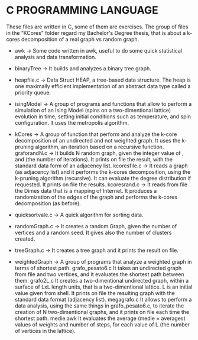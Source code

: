 # C PROGRAMMING LANGUAGE

These files are written in C, some of them are exercises. The group of files in the “KCores" folder regard my Bachelor's Degree thesis, that is about a k-cores decomposition of a real graph vs random graph.

- awk ->
	Some code written in awk, useful to do some quick statistical analysis and 	data transformation.

- binaryTree ->
	It builds and analyzes a binary tree graph.

- heapfile.c ->
	Data Struct HEAP, a tree-based data structure. The heap is one maximally 	efficient implementation of an abstract data type called a priority queue.

- isingModel ->
	A group of programs and functions that allow to perform a simulation of 	an Ising Model (spins on a two-dimentional lattice) evolution in time, 		setting initial conditions such as temperature, and spin configuration. It 	uses the metropolis algorithm.

- kCores ->
	A group of function that perform and analyze the k-core decomposition of an 	undirected and not weighted graph. It uses the k-pruning algorithm, an 		iteration based on a recursive function.
    graforandN.c -> 
	It builds N random graph, given the integer value of <Number of verices>, 	<Average degree> and <N> (the number of iterations). It prints on file the 	result, with the standard data form of an adjacency list.
    kcoresfile.c -> 
        It reads a graph (as adjacency list) and it performs the k-cores 		decomposition, using the k-pruning algorithm (recursive). It can evaluate the 	degree distribution if requested. It prints on file the results.
    kcoresrand.c ->
        It reads from file the Dimes data that is a mapping of Internet. It produces a 	randomization of the edges of the graph and performs the k-cores 		decomposition (as before).

- quicksortvale.c ->
	A quick algorithm for sorting data.

- randomGraph.c -> 
	It creates a random Graph, given the number of vertices and a random seed. 	It gives also 	the number of clusters created.

- treeGraph.c -> 
	It creates a tree graph and it prints the result on file.

- weightedGraph -> 
	A group of programs that analyze a weighted graph in terms of shortest 	path.
    grafo_pesato6.c
	It takes an undirected graph from file and two vertices, and it evaluates 	the shortest path between them.
    grafo2L.c
    	It creates a two-dimentional undirected graph, within a surface of LxL 		length units, that is a two-dimentional lattice. L is an initial 		value given from shell. It prints on file the resulting graph with the 		standard data format (adjacency list).
    megagrafo.c
	It allows to perform a data analysis, using the same things in 			grafo_pesato6.c, to iterate 	the creation of N two-dimentional 
	graphs, and it 	prints on file each time the shortest path.
    medie.awk
	It evaluates the average (medie = averages) values of weights and number 
	of steps, for each value of L (the number of vertices in the lattice).


